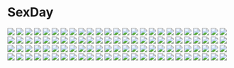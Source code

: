 # SexDay
![](https://konachan.com/image/ab4af67b62e8beaf06f1911e4a099245/Konachan.com%20-%20253554%20building%20city%20clouds%20mecha%20mobile_suit_gundam%20s.hasegawa%20sky%20sword%20watermark%20weapon.jpg)
![](https://konachan.com/jpeg/4f84c406a6cc3de9f98a74270b2bf02b/Konachan.com%20-%20305153%202girls%20azur_lane%20blue_eyes%20blush%20braids%20chinese_clothes%20cropped%20dress%20food%20headband%20long_hair%20moon%20night%20scan%20sky%20stars%20tagme_%28artist%29%20white_hair.jpg)
![](https://konachan.com/image/3694fae2c1de748ddd93dddc90d8568d/Konachan.com%20-%20138316%20astarotte_ygvar%20elfleda_mirjasdottir%20koume_keito%20lotte_no_omocha%21%20pointed_ears.jpg)
![](https://konachan.com/image/18f35fd7d6340656e0451b8faf230016/Konachan.com%20-%2095109%20gun%20horns%20kneesocks_%28character%29%20panty_%26_stocking_with_garterbelt%20pointed_ears%20scanty%20weapon.jpg)
![](https://konachan.com/image/b1a8dc1826aad2d042c68913c1a67023/Konachan.com%20-%20118758%20dress%20feathers%20kaname_madoka%20mahou_shoujo_madoka_magica%20pink_hair%20teruru%20twintails%20wings.jpg)
![](https://konachan.com/jpeg/e0c962575699cecdce9c4ba8905f4a95/Konachan.com%20-%20283908%20ark_ford%20ass%20bow%20fate_grand_order%20fate_%28series%29%20gradient%20gray_hair%20long_hair%20petals%20red_eyes%20ribbons%20signed%20stars%20sunset%20thighhighs.jpg)
![](https://konachan.com/jpeg/65e56db350a27227ddee36cb07e67e81/Konachan.com%20-%20130878%20alma%20bed%20blush%20breasts%20censored%20cube_%28artist%29%20game_cg%20gray_hair%20houshou_yukino%20nipples%20penis%20pussy%20pussy_juice%20sex%20spread_legs.jpg)
![](https://konachan.com/image/52bb6cbd8569887b406506f98a433e14/Konachan.com%20-%20293770%20anthropomorphism%20azur_lane%20belfast_%28azur_lane%29%20blue_eyes%20cameltoe%20garter_belt%20hat%20juz%20long_hair%20pantyhose%20scarf%20white%20white_hair.jpg)
![](https://konachan.com/jpeg/cdd55050d9317c6cb1a51b1be22d1322/Konachan.com%20-%20240833%20all_male%20male%20marinachan%20original.jpg)
![](https://konachan.com/jpeg/fced6821099fddcfd2198f431c05940b/Konachan.com%20-%2082718%20black_hair%20blush%20breast_hold%20censored%20fingering%20game_cg%20maid%20masturbation%20mitsuki_mantarou%20nipples%20otome_renshin_prister%20pussy_juice%20spread_legs.jpg)
![](https://konachan.com/image/496b59e310ed0526e8e8ea19453b04c2/Konachan.com%20-%20242488%20aqua_eyes%20blonde_hair%20dress%20goggles%20hat%20long_hair%20robot%20scorpion5050%20tie.jpg)
![](https://konachan.com/jpeg/d1b58a1f5ee291780274deb037fbb3ce/Konachan.com%20-%20278613%20building%20city%20hoodie%20original%20polychromatic%20scenic%20shi_yu%20stairs.jpg)
![](https://konachan.com/image/77eb6aefd5d2e3fc5491202cb8ad4cbc/Konachan.com%20-%2040363%20aoi_yagyuu%20bikini%20nagisano%20swimsuit.jpg)
![](https://konachan.com/image/619cdf59f8fc97ce2219f17afca2e945/Konachan.com%20-%20175078%20brown_eyes%20brown_hair%20building%20city%20headphones%20original%20short_hair%20sunset%20yoshidaworks.jpg)
![](https://konachan.com/image/4ce1629ca9e651c1a3ee31d790fa0d75/Konachan.com%20-%2099290%20akemi_homura%20gun%20kyuubee%20long_hair%20mahou_shoujo_madoka_magica%20senya_fuurin%20weapon.jpg)
![](https://konachan.com/image/64d889cfef3a70c9c0261ef43e01f2aa/Konachan.com%20-%2010109%20ayanami_rei%20kobayashi_yuji%20neon_genesis_evangelion.jpg)
![](https://konachan.com/image/bd595fde245e8b2b6c8b68192fa33781/Konachan.com%20-%2051400%20akiyama_mio%20jpeg_artifacts%20k-on%21%20maid%20obiwan%20panties%20underwear.jpg)
![](https://konachan.com/jpeg/08e3f95c04f9870201a57862c907c65f/Konachan.com%20-%20233696%20armor%20boots%20brown_hair%20dragon%20dress%20granblue_fantasy%20horns%20long_hair%20red_eyes%20tagme_%28artist%29%20tagme_%28character%29%20weapon.jpg)
![](https://konachan.com/image/98597eff0b98905368b3c79359482ea3/Konachan.com%20-%20163851%20cherry_blossoms%20flowers%20hatsune_miku%20nakacha%20pink_eyes%20pink_hair%20sakura_miku%20thighhighs%20tie%20vocaloid.jpg)
![](https://konachan.com/image/d44b00da6c222b9c3a72f9ede1aa5ed8/Konachan.com%20-%20155916%20aqua_eyes%20aqua_hair%20clouds%20dress%20flowers%20hatsune_miku%20long_hair%20petals%20see_through%20sky%20twintails%20vocaloid.jpg)
![](https://konachan.com/jpeg/1c8957107300c365f442f5b89e007233/Konachan.com%20-%20128973%20blonde_hair%20cameltoe%20kise_yayoi%20mino106%20panties%20precure%20school_uniform%20short_hair%20skirt%20smile_precure%21%20tie%20underwear%20yellow_eyes.jpg)
![](https://konachan.com/image/441e410802e083122bfa78d6466a5381/Konachan.com%20-%2071922%20amagami%20gebo%20scarf%20sunset%20tanamachi_kaoru.jpg)
![](https://konachan.com/jpeg/f87ff7c1a6c27e64a2f15d15a9303eda/Konachan.com%20-%20286607%20animal%20ass%20barefoot%20bikini%20breasts%20brown_hair%20bubbles%20cleavage%20fish%20green_eyes%20long_hair%20navel%20original%20short_hair%20skirt%20swimsuit%20waifu2x%20water.jpg)
![](https://konachan.com/jpeg/b180d351cb93a9c5b3f284b8bab80643/Konachan.com%20-%20197931%20blush%20breast_hold%20breasts%20brown_hair%20fingering%20long_hair%20nanao_naru%20nanawind%20nipples%20no_bra%20open_shirt%20panties%20red_eyes%20thighhighs%20underwear.jpg)
![](https://konachan.com/image/5d8dc21aff4955e79f82ff3ca47ef9fa/Konachan.com%20-%20151782%20brown_eyes%20brown_hair%20chinese_clothes%20chinese_dress%20erect_nipples%20erinerin99%20jpeg_artifacts%20megami_ibunroku_devil_survivor%20panties%20underwear.jpg)
![](https://konachan.com/jpeg/a85b1954ce7a55e695dc136ffc9bad17/Konachan.com%20-%2082513%20akai_ringo%20close%20ookami-san_to_shichinin_no_nakama-tachi%20transparent%20vector.jpg)
![](https://konachan.com/image/87517b9c7a0831611f1249162c6ccdad/Konachan.com%20-%20303153%20animal_ears%20close%20flowers%20granblue_fantasy%20long_hair%20nier_%28granblue_fantasy%29%20peki9606%20purple_hair%20red_eyes%20tears.jpg)
![](https://konachan.com/image/267e5652e3aef158a349bd34efcc7bb8/Konachan.com%20-%20114818%20blush%20cameltoe%20hayate_no_gotoku%20katsura_hinagiku%20pink_hair%20ruschuto%20skirt%20skirt_lift%20thighhighs%20watermark%20yellow_eyes.jpg)
![](https://konachan.com/jpeg/cd58f499686d430e1ea378bdac91b7b5/Konachan.com%20-%20280350%20animal_ears%20bell%20black_hair%20blush%20catgirl%20gradient%20headdress%20japanese_clothes%20kimono%20kurosa_kichi%20long_hair%20miko%20tail.jpg)
![](https://konachan.com/jpeg/6da76821e5f10516e55229bce421d21a/Konachan.com%20-%2025108%20itou_noiji%20suzumiya_haruhi%20suzumiya_haruhi_no_yuutsu%20vector%20white.jpg)
![](https://konachan.com/image/cf1f3a96e7179ce4d558433d1ca139fa/Konachan.com%20-%2038967%20asahina_mikuru%20chinese_clothes%20chinese_dress%20itou_noiji%20koizumi_itsuki%20kyon%20maid%20male%20nagato_yuki%20suzumiya_haruhi%20suzumiya_haruhi_no_yuutsu.jpg)
![](https://konachan.com/image/b22985e8c019d98ff241dc03245c47ff/Konachan.com%20-%2050107%20animal%20bird%20megurine_luka%20vocaloid.jpg)
![](https://konachan.com/image/0a5c125d80b0554321e2f715b9965e4f/Konachan.com%20-%2098287%20soul_eater%20soul_eater_evans.jpg)
![](https://konachan.com/jpeg/303a89b70812f3c31c301f93a9552f41/Konachan.com%20-%20229621%20aliasing%20aqua_eyes%20armor%20bikini%20blush%20breasts%20fang%20gloves%20headdress%20horns%20navel%20pink_hair%20spread_legs%20swimsuit%20tail%20tears%20thighhighs%20torn_clothes.jpg)
![](https://konachan.com/image/39967bbbfacefe770b321610c45699cb/Konachan.com%20-%2032902%20animal%20bird%20tagme.jpg)
![](https://konachan.com/image/113dad244056322b93d27341d98846a2/Konachan.com%20-%20163122%20akibakeisena%20nobody%20original%20scenic.jpg)
![](https://konachan.com/image/38c2c9b39df46a53e826a7b443850ea9/Konachan.com%20-%2026937%20duplicate%20itou_noiji%20shakugan_no_shana%20shana.jpg)
![](https://konachan.com/image/20e9312bfc225a02ae9421d953cf1e71/Konachan.com%20-%20180556%20anthropomorphism%20boots%20brown_hair%20kantai_collection%20kneehighs%20long_hair%20ponytail%20red_eyes%20sesield%20skirt%20thighhighs%20weapon%20yamato_%28kancolle%29.jpg)
![](https://konachan.com/image/e8b46871116017e2734306a579532953/Konachan.com%20-%20115021%20bow%20brown_hair%20flowers%20haku_%28sabosoda%29%20japanese_clothes%20katana%20kimono%20original%20petals%20rose%20sword%20tattoo%20weapon%20wink.jpg)
![](https://konachan.com/jpeg/c4f4870a0a41e600481a645f0069d207/Konachan.com%20-%20225240%20animal%20animal_ears%20ass%20black_hair%20catgirl%20dongho_kang%20food%20hat%20long_hair%20mouse%20original%20ribbons%20stockings%20tail%20thighhighs.jpg)
![](https://konachan.com/image/4a6e45b8779e5cdd79dc245171caf466/Konachan.com%20-%20125513%20green_hair%20gumi%20hat%20shiduki%20short_hair%20skirt%20thighhighs%20umbrella%20vocaloid.jpg)
![](https://konachan.com/image/231a87efc286e489cd5de546c7408811/Konachan.com%20-%20135852%20blush%20hirasawa_yui%20k-on%21%20nakano_azusa%20tagme.jpg)
![](https://konachan.com/image/959d2f28f818ae5eb17fd450fcde1032/Konachan.com%20-%2033205%20tsubasa_reservoir_chronicle.jpg)
![](https://konachan.com/jpeg/d1defb354ae7058689104b8b86ac0459/Konachan.com%20-%20102137%20bicolored_eyes%20black_rock_shooter%20bra%20cosplay%20green%20hatsune_miku%20thighhighs%20third-party_edit%20twintails%20underwear%20vocaloid.jpg)
![](https://konachan.com/image/1a3f12ef6128863de36a3adb5251cdeb/Konachan.com%20-%20236984%20aliasing%20apron%20ass%20bell%20blush%20breasts%20collar%20fang%20food%20foxgirl%20gloves%20headdress%20hidebuu%20nipples%20nopan%20ponytail%20red_hair%20tagme%20tail%20tamamo_cat.jpg)
![](https://konachan.com/jpeg/a46ef03039ffc56bd65de7a6db8090ab/Konachan.com%20-%20158129%202girls%20ass%20blue_eyes%20blue_hair%20kurokami_medaka%20medaka_box%20panties%20purple_hair%20school_uniform%20thighhighs%20torn_clothes%20underwear%20white%20zettai_ryouiki.jpg)
![](https://konachan.com/jpeg/aa283feea954bbed9846226db844d59c/Konachan.com%20-%2040842%20animal%20palmtop_tiger%20tiger%20toradora.jpg)
![](https://konachan.com/jpeg/83fc95bfdfafb45615d067f42bac05da/Konachan.com%20-%20305914%20bow%20brown_eyes%20brown_hair%20dress%20feathers%20garter_belt%20gothic%20kinokohime_%28mican02rl%29%20misaka_mikoto%20stockings%20to_aru_majutsu_no_index%20waifu2x%20wings.jpg)
![](https://konachan.com/image/46d743fa6d41d0e00edfe189c144fc24/Konachan.com%20-%2061611%20forest%20landscape%20long_hair%20original%20planet%20scenic%20space%20staff%20stars%20tree%20umiu_geso%20water%20wings.jpg)
![](https://konachan.com/jpeg/7a53568cd8427ebd04d1e3e8ab55348f/Konachan.com%20-%20160547%20asou_mitsuki%20berrys%20group%20hasumi_elan%20houkou_yuuka%20itsumu_aruha%20izuno_youko%20kimizuka_aoi%20kino_kaoru%20nanao_naru%20satou_haruki%20sphere%20twins%20waitress.jpg)
![](https://konachan.com/image/69d5e7c31026e9ef681bc130270ca52f/Konachan.com%20-%2030693%20fate_testarossa%20mahou_shoujo_lyrical_nanoha%20mahou_shoujo_lyrical_nanoha_strikers.jpg)
![](https://konachan.com/image/82fb9d46d39da385034776563535762b/Konachan.com%20-%2087278%20animal_ears%20bed%20blue_hair%20foxgirl%20original%20shorts%20sideboob%20sleeping%20tail%20topless%20yagisaka_seto.jpg)
![](https://konachan.com/image/36d0978bf6e33d3308831587a4d2296c/Konachan.com%20-%20105258%20daiteikoku%20ermi_donitz.jpg)
![](https://konachan.com/image/44328e7627d55d917c61119cd07cfc8b/Konachan.com%20-%2026448%20fate_%28series%29%20fate_stay_night%20tohsaka_rin%20zettai_ryouiki.jpg)
![](https://konachan.com/image/6f29e437e3451813772bc67a358cd83b/Konachan.com%20-%20147995%20futaki_kanata%20jpeg_artifacts%20koshiki_miyuki%20kurugaya_yuiko%20naoe_riki%20natsume_rin%20nishizono_mio%20nozumi%20saigusa_haruka%20school_uniform%20tagme%20tokido_saya.jpg)
![](https://konachan.com/image/8975f3e3b2bd180978151f38c92c265a/Konachan.com%20-%20300145%20bra%20breasts%20cleavage%20glasses%20idolmaster%20idolmaster_cinderella_girls%20murabito_c%20pantyhose%20purple_eyes%20purple_hair%20underwear%20yagami_makino.jpg)
![](https://konachan.com/image/38d7e06ec79cd9462ccc482c383a9f07/Konachan.com%20-%2073546%20hatsune_miku%20megurine_luka%20twintails%20vocaloid%20white.jpg)
![](https://konachan.com/image/bafa2c6ee80b862dabe407bd6e612c69/Konachan.com%20-%206014%20brown_eyes%20brown_hair%20clannad%20dango_%28clannad%29%20furukawa_nagisa%20key%20logo%20short_hair%20zoom_layer.jpg)
![](https://konachan.com/image/269da79b379a3a67f1cdbc97f825eab3/Konachan.com%20-%20196984%20aqua_eyes%20aqua_hair%20building%20city%20dualscreen%20hatsune_miku%20missanny%20night%20scenic%20stars%20twintails%20vocaloid.jpg)
![](https://konachan.com/jpeg/66adcba8af8d5644fc0210a2b3951f22/Konachan.com%20-%2050554%20close%20long_hair%20nia_teppelin%20tengen_toppa_gurren_lagann%20vector.jpg)
![](https://konachan.com/image/965b0f7298fe7409474153af8eab126e/Konachan.com%20-%2062819%20hatsune_miku%20vocaloid.jpg)
![](https://konachan.com/jpeg/34b4e307757e3de8faceec54dfd80e9e/Konachan.com%20-%2027923%20komori_kiri%20polychromatic%20sayonara_zetsubou_sensei%20yellow.jpg)
![](https://konachan.com/image/f1c1caeb819e1755d10226a6961ba364/Konachan.com%20-%20159780%20blonde_hair%20blue_eyes%20chipika%20combat_vehicle%20darjeeling_%28girls_und_panzer%29%20girls_und_panzer%20short_hair.jpg)
![](https://konachan.com/image/751f53e8d25d11de279780bcf0a5b8c5/Konachan.com%20-%20114366%20braids%20cosplay%20final_fantasy%20final_fantasy_xi%20kaenbyou_rin%20pointed_ears%20red_eyes%20red_hair%20touhou.jpg)
![](https://konachan.com/image/2f7d973f980f54ae65c645108a06972d/Konachan.com%20-%20135195%20bunny%20headphones%20kagamine_rin%20night%20vocaloid%20yayoi_%28egoistic_realism%29.jpg)
![](https://konachan.com/image/07eae2a88a1094e97705707263e75957/Konachan.com%20-%2061272%20kagamine_rin%20meltdown_%28vocaloid%29%20vocaloid.jpg)
![](https://konachan.com/image/f1d2cebb63863c168a4c3b5a8d071699/Konachan.com%20-%20119251%20animal%20bell%20cat%20ha_ru%20nobody%20original.jpg)
![](https://konachan.com/jpeg/21db75c0555a8807c98086e5a991882c/Konachan.com%20-%20196239%20black_hair%20gloves%20green_eyes%20gun%20kopianget%20navel%20polychromatic%20ponytail%20red_eyes%20sword%20weapon.jpg)
![](https://konachan.com/image/469132c3cfd1ed13315f38d4fddeb11a/Konachan.com%20-%20141992%20animal_ears%20blue_eyes%20breasts%20cleavage%20crown%20fang%20flowers%20gloves%20long_hair%20original%20pink_hair%20rose%20takeshimaaa.jpg)
![](https://konachan.com/image/5c7df935655b2366e6e5ca9d39453207/Konachan.com%20-%2087736%20flowers%20hagiwara_rin%20japanese_clothes%20long_hair%20original%20petals%20purple_eyes%20purple_hair%20thighhighs%20twintails%20umbrella%20white.jpg)
![](https://konachan.com/jpeg/83d82f03cfe43f61fe44db22490dde08/Konachan.com%20-%2082482%202girls%20barefoot%20bikini%20blue_eyes%20cropped%20dengeki_moeoh%20flat_chest%20loli%20lucie%20purple_eyes%20short_hair%20swimsuit%20water%20wet.jpg)
![](https://konachan.com/image/25258e1ee26c4da05270e472fb599395/Konachan.com%20-%2038639%20bikini%20kooh%20pangya%20red_eyes%20see_through%20signed%20swim_ring%20swimsuit.jpg)
![](https://konachan.com/image/b2c4061124a2a0c19254c80040296cd2/Konachan.com%20-%2066956%20blue_eyes%20nymph%20sora_no_otoshimono%20twintails.jpg)
![](https://konachan.com/image/80c6a83c056d059eb499503d7e72b420/Konachan.com%20-%20203740%20animal_ears%20bee_%28deadflow%29%20blonde_hair%20blue_eyes%20boots%20drink%20food%20foxgirl%20grass%20gun%20long_hair%20original%20tail%20weapon.jpg)
![](https://konachan.com/image/ff8c8d5f779a629521d6847051ef9e6b/Konachan.com%20-%2016078%20japanese_clothes%20kara_no_kyoukai%20kimono%20mikami_mika%20ryougi_shiki.jpg)
![](https://konachan.com/jpeg/ff89052ab940c42cfa2123d788339be8/Konachan.com%20-%20271174%20blush%20brown_hair%20fang%20gray_hair%20green_eyes%20group%20hat%20hoodie%20hug%20loli%20long_hair%20moorina%20red_eyes%20scar%20scarf%20signed%20sleeping%20twintails%20yellow_eyes.jpg)
![](https://konachan.com/image/c07031d0f437c3790b9511d12ebac881/Konachan.com%20-%20260378%20armor%20black_eyes%20black_hair%20bodysuit%20breasts%20erect_nipples%20katana%20long_hair%20mecha%20muv-luv%20navel%20scharfschutze%20skintight%20sword%20total_eclipse%20weapon.jpg)
![](https://konachan.com/image/2ca852e16870af56c17849b4c6a404c0/Konachan.com%20-%20287669%20aqua_eyes%20breasts%20cleavage%20close%20gbsartworks%20original%20polychromatic%20purple_hair%20short_hair%20techgirl%20watermark.jpg)
![](https://konachan.com/image/9a47dec8fe76dff769443637a488982f/Konachan.com%20-%20138871%20accel_world%20butterfly%20kuro_yuki_hime%20moon%20night%20ulquiorra0.jpg)
![](https://konachan.com/jpeg/6c423d845f5b97a0eb76383e06688d50/Konachan.com%20-%20255036%20all_male%20aqua_eyes%20bandaid%20black_hair%20bug_system%20daichi_shoutarou%20flowers%20game_cg%20kyou_%28kurifuto%29%20male%20short_hair%20tentacles.jpg)
![](https://konachan.com/image/5e0a6bc3a4318ab397a647978cdfa13f/Konachan.com%20-%20246383%20animal%20braids%20breasts%20brown_hair%20cat%20cleavage%20haku_%28p%26d%29%20kneehighs%20puzzle_%26_dragons%20shirt%20tora_hou%20zettai_ryouiki.jpg)
![](https://konachan.com/image/33919ee71d8005d361682a3998352679/Konachan.com%20-%20275557%20anthropomorphism%20breasts%20brown_eyes%20doomfest%20girls_frontline%20glasses%20gloves%20gun%20navel%20panties%20thighhighs%20torn_clothes%20underwear%20weapon.jpg)
![](https://konachan.com/image/725719b4b652ae381cc06fb4cde122f8/Konachan.com%20-%2055514%20green_eyes%20juuni_kokuki%20nakajima_youko%20red_hair%20school_uniform%20skirt%20sword%20weapon.jpg)
![](https://konachan.com/image/b81f0101a16205c0eea7fc73b3039cdf/Konachan.com%20-%2032543%20kareha%20pointed_ears%20shuffle.jpg)
![](https://konachan.com/jpeg/0016aabb4f9aba3fab43b67df4a99210/Konachan.com%20-%2098412%20ass%20blush%20censored%20food%20game_cg%20pussy%20school_uniform%20soushinjutsu_rei.jpg)
![](https://konachan.com/image/a06d6e597493428aa46fac5cb9dc09bc/Konachan.com%20-%20221063%20building%20cape%20hoodie%20original%20robot%20ruins%20shorts%20sword%20weapon%20zi_ye_%28hbptcsg2%29.jpg)
![](https://konachan.com/image/40421ee578d5a54d1dfee6e568cb7ac3/Konachan.com%20-%20270245%20black_eyes%20black_hair%20blush%20green_eyes%20group%20idolmaster%20kneehighs%20long_hair%20navel%20pantyhose%20shirt_lift%20short_hair%20skirt%20swimsuit%20tie%20undressing.jpg)
![](https://konachan.com/image/7a4e3dcf3f0a3ff839583f15c7983737/Konachan.com%20-%20111778%20anus%20ass%20breasts%20choker%20collar%20hamoto%20nipples%20nude%20pussy%20queen%27s_blade%20tagme%20uncensored%20urine.jpg)
![](https://konachan.com/image/cb837978649f4605c56204cbd321092b/Konachan.com%20-%20171174%20aalge%20aircraft%20bandage%20black_eyes%20black_hair%20boots%20landscape%20lara_croft%20long_hair%20rain%20scenic%20shorts%20signed%20tomb_raider%20torn_clothes%20water%20weapon%20wet.jpg)
![](https://konachan.com/image/9146eff6f1c9543977e37e4e8fc11ed7/Konachan.com%20-%20144017%20brown_eyes%20brown_hair%20elbow_gloves%20gloves%20kiriyama%20long_hair%20sword_art_online%20thighhighs%20yuuki_asuna.jpg)
![](https://konachan.com/jpeg/4ddc2a99f90620d72808dfe53088181a/Konachan.com%20-%20179455%20censored%20cum%20game_cg%20gray_eyes%20gray_hair%20kagura_yuu%20penis%20pussy%20pussy_juice%20sex%20short_hair%20skirt%20skirt_lift%20spread_legs%20sugar_house%20swimsuit%20twintails.jpg)
![](https://konachan.com/image/25013f890d8869224a560764e3d15b8f/Konachan.com%20-%20280867%20black_hair%20clouds%20landscape%20long_hair%20original%20pixiv_fantasia%20ruins%20scenic%20sketch%20sky%20swd3e2%20thighhighs%20watermark.jpg)
![](https://konachan.com/image/b43809e2ea7bf0be63e9b76b036b59c5/Konachan.com%20-%2064728%20itou_mikoto%20koiiro_soramoyou%20lucie%20panties%20socks%20striped_panties%20underwear%20undressing.jpg)
![](https://konachan.com/jpeg/86794cb76a9984c94e3a839fab1d91ed/Konachan.com%20-%20238432%20genya67%20male%20rhiner_neumann%20viktoriya_ivanovna_serebryakov%20vooren_glanz%20wilibald_koenig%20youjo_senki.jpg)
![](https://konachan.com/image/0fcd8c690077fbc57161904feb8fb4a0/Konachan.com%20-%2047104%20alpha_%28alpha91%29%20group%20tagme%20w.l.o._sekai_renai_kikou.jpg)
![](https://konachan.com/image/18f5486f54220273ac8b8a1686ffc48f/Konachan.com%20-%20203928%20barefoot%20bed%20blush%20bra%20breasts%20candy%20cleavage%20green_eyes%20kuon_ayano%20lollipop%20long_hair%20nopan%20open_shirt%20panties%20panty_pull%20toranosuke%20underwear.jpg)
![](https://konachan.com/image/f0ea8c67046f59159b6fb55e8d0e12e3/Konachan.com%20-%20152660%20breasts%20censored%20d_chara_mail%20dmm%20jpeg_artifacts%20kuufuku%20long_hair%20masturbation%20nipples%20no_bra%20nopan%20pantyhose%20shirt_lift%20vibrator.jpg)
![](https://konachan.com/image/86cd3d97d4cb70e644440d82cf1d9a68/Konachan.com%20-%205575%20blonde_hair%20blue_eyes%20brown_eyes%20brown_hair%20christmas%20gun%20mireille_bouquet%20noir%20weapon%20wink%20yuumura_kirika.jpg)
![](https://konachan.com/image/f2496c19fa9830eb76b59cf3aa497bca/Konachan.com%20-%20238292%20aqua_eyes%20asa_ni_haru%20blue_hair%20flat_chest%20hotarugusa_%28onmyouji%29%20long_hair%20onmyouji%20thighhighs.jpg)
![](https://konachan.com/image/601c0fff7d07bd5d3a3673fedcfdd00a/Konachan.com%20-%2059468%20aliasing%20animal_ears%20brown_hair%20choker%20dragon%20dress%20kotoba_noriaki%20long_hair%20necklace%20original%20pixiv_fantasia%20pointed_ears%20red_eyes%20silhouette.jpg)
